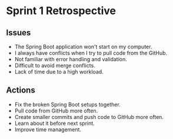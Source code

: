 # Sprint 1 Retrospective

## Issues

- The Spring Boot application won't start on my computer.
- I always have conflicts when I try to pull code from the GitHub.
- Not familiar with error handling and validation.
- Difficult to avoid merge conflicts.
- Lack of time due to a high workload.


## Actions

- Fix the broken Spring Boot setups together.
- Pull code from GitHub more often.
- Create smaller commits and push code to GitHub more often.
- Learn about it before next sprint.
- Improve time management.
